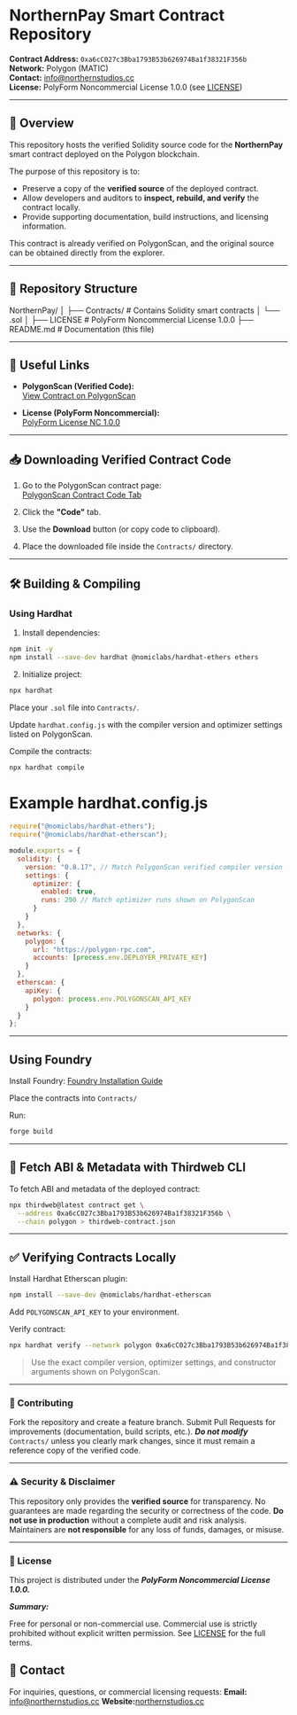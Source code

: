 # NorthernPay Smart Contract Repository

**Contract Address:** `0xa6cC027c3Bba1793B53b626974Ba1f38321F356b`  
**Network:** Polygon (MATIC)  
**Contact:** info@northernstudios.cc  
**License:** PolyForm Noncommercial License 1.0.0 (see [LICENSE](./LICENSE))

---

## 📖 Overview

This repository hosts the verified Solidity source code for the **NorthernPay** smart contract deployed on the Polygon blockchain.  

The purpose of this repository is to:
- Preserve a copy of the **verified source** of the deployed contract.  
- Allow developers and auditors to **inspect, rebuild, and verify** the contract locally.  
- Provide supporting documentation, build instructions, and licensing information.  

This contract is already verified on PolygonScan, and the original source can be obtained directly from the explorer.

---

## 📂 Repository Structure
NorthernPay/
│
├── Contracts/ # Contains Solidity smart contracts
│ └── <VerifiedContract>.sol
│
├── LICENSE # PolyForm Noncommercial License 1.0.0
├── README.md # Documentation (this file)

---

## 🔗 Useful Links

- **PolygonScan (Verified Code):**  
  [View Contract on PolygonScan](https://polygonscan.com/address/0xa6cC027c3Bba1793B53b626974Ba1f38321F356b#code)

- **License (PolyForm Noncommercial):**  
  [PolyForm License NC 1.0.0](https://polyformproject.org/licenses/noncommercial/1.0.0/)

---

## 📥 Downloading Verified Contract Code

1. Go to the PolygonScan contract page:  
   [PolygonScan Contract Code Tab](https://polygonscan.com/address/0xa6cC027c3Bba1793B53b626974Ba1f38321F356b#code)

2. Click the **"Code"** tab.  

3. Use the **Download** button (or copy code to clipboard).  

4. Place the downloaded file inside the `Contracts/` directory.  

---

## 🛠️ Building & Compiling

### Using Hardhat

1. Install dependencies:
```bash
npm init -y
npm install --save-dev hardhat @nomiclabs/hardhat-ethers ethers
```

2. Initialize project:
```bash
npx hardhat
```
Place your `.sol` file into `Contracts/`.

Update `hardhat.config.js` with the compiler version and optimizer settings listed on PolygonScan.

Compile the contracts:
```bash
npx hardhat compile
```

# Example hardhat.config.js
```js
require("@nomiclabs/hardhat-ethers");
require("@nomiclabs/hardhat-etherscan");

module.exports = {
  solidity: {
    version: "0.8.17", // Match PolygonScan verified compiler version
    settings: {
      optimizer: {
        enabled: true,
        runs: 200 // Match optimizer runs shown on PolygonScan
      }
    }
  },
  networks: {
    polygon: {
      url: "https://polygon-rpc.com",
      accounts: [process.env.DEPLOYER_PRIVATE_KEY]
    }
  },
  etherscan: {
    apiKey: {
      polygon: process.env.POLYGONSCAN_API_KEY
    }
  }
};
```
---

## Using Foundry

Install Foundry:
[Foundry Installation Guide](https://github.com/foundry-rs/foundry#installation)

Place the contracts into `Contracts/`

Run:
```bash
forge build
```
---

## 📡 Fetch ABI & Metadata with Thirdweb CLI

To fetch ABI and metadata of the deployed contract:
```bash
npx thirdweb@latest contract get \
  --address 0xa6cC027c3Bba1793B53b626974Ba1f38321F356b \
  --chain polygon > thirdweb-contract.json
```
---

## ✅ Verifying Contracts Locally

Install Hardhat Etherscan plugin:
```bash
npm install --save-dev @nomiclabs/hardhat-etherscan
```
Add `POLYGONSCAN_API_KEY` to your environment.

Verify contract:
```bash
npx hardhat verify --network polygon 0xa6cC027c3Bba1793B53b626974Ba1f38321F356b "<constructorArg1>" "<constructorArg2>"
```
> Use the exact compiler version, optimizer settings, and constructor arguments shown on PolygonScan.

---

### 🤝 Contributing

Fork the repository and create a feature branch.
Submit Pull Requests for improvements (documentation, build scripts, etc.).
***Do not modify*** `Contracts/` unless you clearly mark changes, since it must remain a reference copy of the verified code.

---

### ⚠️ Security & Disclaimer

This repository only provides the **verified source** for transparency.
No guarantees are made regarding the security or correctness of the code.
**Do not use in production** without a complete audit and risk analysis.
Maintainers are **not responsible** for any loss of funds, damages, or misuse.

---

### 📜 License

This project is distributed under the ***PolyForm Noncommercial License 1.0.0.***

***Summary:***

Free for personal or non-commercial use.
Commercial use is strictly prohibited without explicit written permission.
See [LICENSE](./LICENSE) for the full terms.

## 📧 Contact
For inquiries, questions, or commercial licensing requests:
**Email:** [info@northernstudios.cc](mailto:info@northernstudios.cc)
**Website:**[northernstudios.cc](https://northernstudios.cc)

